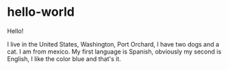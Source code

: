 # hello-world

Hello!

I live in the United States, Washington, Port Orchard, I have two dogs and a cat. I am from mexico. My first language is Spanish, obviously my second is English, I like the color blue and that's it.
